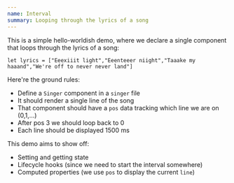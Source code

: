 ```yaml
---
name: Interval
summary: Looping through the lyrics of a song
---
```


This is a simple hello-worldish demo, where we declare a single component that loops through the lyrics of a song:

```
let lyrics = ["Eeexiiit light","Eeenteeer niight","Taaake my haaand","We're off to never never land"]
```

Here're the ground rules:

* Define a `Singer` component in a `singer` file
* It should render a single line of the song
* That component should have a `pos` data tracking which line we are on (0,1,...)
* After pos 3 we should loop back to 0
* Each line should be displayed 1500 ms

This demo aims to show off:

* Setting and getting state
* Lifecycle hooks (since we need to start the interval somewhere)
* Computed properties (we use `pos` to display the current `line`)